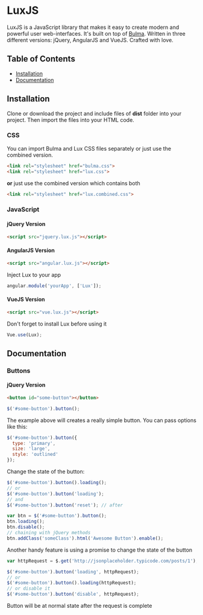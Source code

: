# LuxJS
LuxJS is a JavaScript library that makes it easy to create modern and powerful user web-interfaces. It's built on top of [Bulma](https://github.com/jgthms/bulma). Written in three different versions: jQuery, AngularJS and VueJS. Crafted with love.

## Table of Contents
* [Installation](#installation)
* [Documentation](#documentation)

## Installation
Clone or download the project and include files of **dist** folder into your project. Then import the files into your HTML code.

### CSS
You can import Bulma and Lux CSS files separately or just use the combined version.
````html
<link rel="stylesheet" href="bulma.css">
<link rel="stylesheet" href="lux.css">
````
**or** just use the combined version which contains both
````html
<link rel="stylesheet" href="lux.combined.css">
````

### JavaScript
#### jQuery Version
````html
<script src="jquery.lux.js"></script>
````
#### AngularJS Version
````html
<script src="angular.lux.js"></script>
````
Inject Lux to your app
````javascript
angular.module('yourApp', ['Lux']);
````
#### VueJS Version
````html
<script src="vue.lux.js"></script>
````
Don't forget to install Lux before using it
````javascript
Vue.use(Lux);
````

## Documentation

### Buttons
#### jQuery Version
````html
<button id="some-button"></button>
````
````javascript
$('#some-button').button();
````
The example above will creates a really simple button.
You can pass options like this:
````javascript
$('#some-button').button({
  type: 'primary',
  size: 'large',
  style: 'outlined'
});
````
Change the state of the button:
````javascript
$('#some-button').button().loading();
// or
$('#some-button').button('loading');
// and
$('#some-button').button('reset'); // after

var btn = $('#some-button').button();
btn.loading();
btn.disable();
// chaining with jQuery methods
btn.addClass('someClass').html('Awesome Button').enable();
````
Another handy feature is using a promise to change the state of the button
````javascript
var httpRequest = $.get('http://jsonplaceholder.typicode.com/posts/1');

$('#some-button').button('loading', httpRequest);
// or
$('#some-button').button().loading(httpRequest);
// or disable it
$('#some-button').button('disable', httpRequest);
````
Button will be at normal state after the request is complete